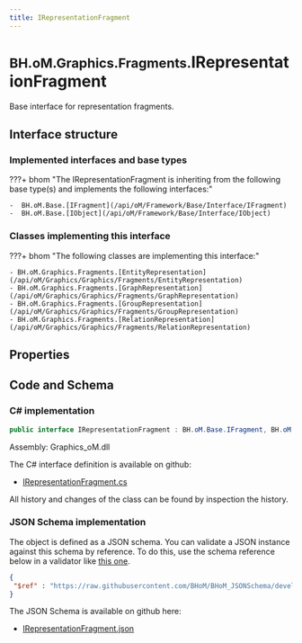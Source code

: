 ```yaml
---
title: IRepresentationFragment
---
```


# <small>BH.oM.Graphics.Fragments.</small>**IRepresentationFragment**

Base interface for representation fragments.

## Interface structure

### Implemented interfaces and base types

???+ bhom "The IRepresentationFragment is inheriting from the following base type(s) and implements the following interfaces:"

    -  BH.oM.Base.[IFragment](/api/oM/Framework/Base/Interface/IFragment)
    -  BH.oM.Base.[IObject](/api/oM/Framework/Base/Interface/IObject)


### Classes implementing this interface

???+ bhom "The following classes are implementing this interface:"

    - BH.oM.Graphics.Fragments.[EntityRepresentation](/api/oM/Graphics/Graphics/Fragments/EntityRepresentation)
    - BH.oM.Graphics.Fragments.[GraphRepresentation](/api/oM/Graphics/Graphics/Fragments/GraphRepresentation)
    - BH.oM.Graphics.Fragments.[GroupRepresentation](/api/oM/Graphics/Graphics/Fragments/GroupRepresentation)
    - BH.oM.Graphics.Fragments.[RelationRepresentation](/api/oM/Graphics/Graphics/Fragments/RelationRepresentation)


## Properties

## Code and Schema

### C# implementation

``` C# title="C#"
public interface IRepresentationFragment : BH.oM.Base.IFragment, BH.oM.Base.IObject
```

Assembly: Graphics_oM.dll

The C# interface definition is available on github:

- [IRepresentationFragment.cs](https://github.com/BHoM/BHoM/blob/develop/Graphics_oM/Fragments\IRepresentationFragment.cs)

All history and changes of the class can be found by inspection the history.
### JSON Schema implementation

The object is defined as a JSON schema. You can validate a JSON instance against this schema by reference. To do this, use the schema reference below in a validator like [this one](https://www.jsonschemavalidator.net/).

``` json title="JSON Schema"
{
 "$ref" : "https://raw.githubusercontent.com/BHoM/BHoM_JSONSchema/develop/Graphics_oM/Fragments/IRepresentationFragment.json"
}
```

The JSON Schema is available on github here:

- [IRepresentationFragment.json](https://github.com/BHoM/BHoM_JSONSchema/blob/develop/Graphics_oM/Fragments/IRepresentationFragment.json)
